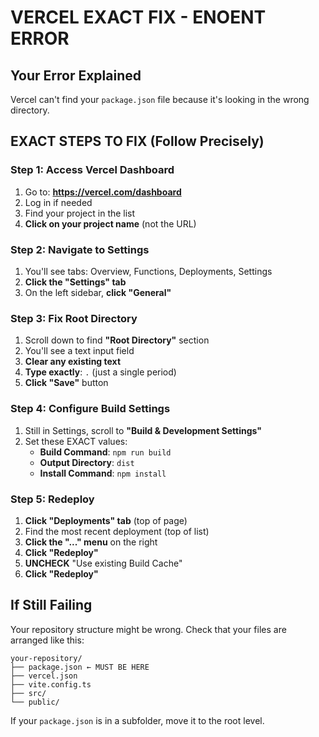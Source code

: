 # VERCEL EXACT FIX - ENOENT ERROR

## Your Error Explained
Vercel can't find your `package.json` file because it's looking in the wrong directory.

## EXACT STEPS TO FIX (Follow Precisely)

### Step 1: Access Vercel Dashboard
1. Go to: **https://vercel.com/dashboard**
2. Log in if needed
3. Find your project in the list
4. **Click on your project name** (not the URL)

### Step 2: Navigate to Settings
1. You'll see tabs: Overview, Functions, Deployments, Settings
2. **Click the "Settings" tab**
3. On the left sidebar, **click "General"**

### Step 3: Fix Root Directory
1. Scroll down to find **"Root Directory"** section
2. You'll see a text input field
3. **Clear any existing text**
4. **Type exactly**: `.` (just a single period)
5. **Click "Save"** button

### Step 4: Configure Build Settings
1. Still in Settings, scroll to **"Build & Development Settings"**
2. Set these EXACT values:
   - **Build Command**: `npm run build`
   - **Output Directory**: `dist`
   - **Install Command**: `npm install`

### Step 5: Redeploy
1. **Click "Deployments" tab** (top of page)
2. Find the most recent deployment (top of list)
3. **Click the "..." menu** on the right
4. **Click "Redeploy"**
5. **UNCHECK** "Use existing Build Cache"
6. **Click "Redeploy"**

## If Still Failing
Your repository structure might be wrong. Check that your files are arranged like this:

```
your-repository/
├── package.json ← MUST BE HERE
├── vercel.json
├── vite.config.ts
├── src/
└── public/
```

If your `package.json` is in a subfolder, move it to the root level.